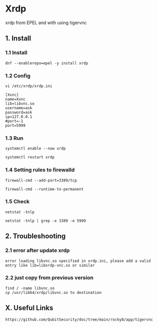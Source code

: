 # Xrdp
xrdp from EPEL and with using tigervnc

## 1. Install

### 1.1 Install

    dnf --enablerepo=epel -y install xrdp
    
### 1.2 Config

    vi /etc/xrdp/xrdp.ini
    
    [Xvnc]
    name=Xvnc
    lib=libvnc.so
    username=ask
    password=ask
    ip=127.0.0.1
    #port=-1
    port=5999

### 1.3 Run

    systemctl enable --now xrdp
    
    systemctl restart xrdp
    
### 1.4 Setting rules to firewalld

    firewall-cmd --add-port=3389/tcp
    
    firewall-cmd --runtime-to-permanent

### 1.5 Check

    netstat -tnlp
    
    netstat -tnlp | grep -e 3389 -e 5999

## 2. Troubleshooting

### 2.1 error after update xrdp

    error loading libvnc.so specified in xrdp.ini, please add a valid entry like lib=libxrdp-vnc.so or similar

### 2.2 just copy from previous version

    find / -name libvnc.so
    cp /usr/lib64/xrdp/libvnc.so to destination

## X. Useful Links

    https://github.com/QubitSecurity/doc/tree/main/rocky8/app/tigervnc
